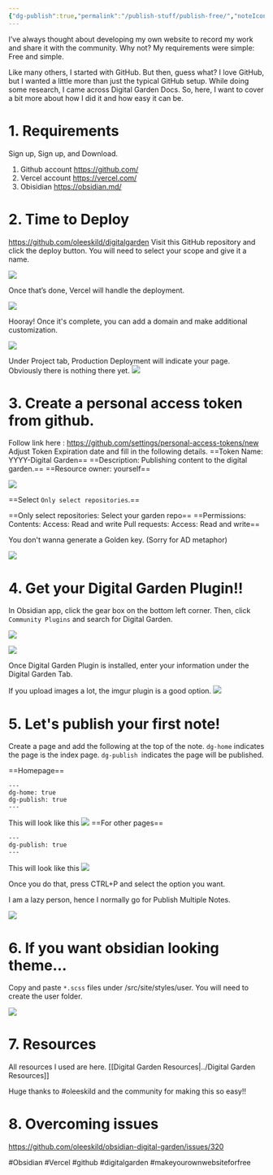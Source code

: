 ```yaml
---
{"dg-publish":true,"permalink":"/publish-stuff/publish-free/","noteIcon":"","created":"2025-04-15T14:11:19.625-04:00"}
---
```


















I’ve always thought about developing my own website to record my work and share it with the community. Why not? My requirements were simple: Free and simple.

Like many others, I started with GitHub. But then, guess what? I love GitHub, but I wanted a little more than just the typical GitHub setup. While doing some research, I came across Digital Garden Docs. So, here, I want to cover a bit more about how I did it and how easy it can be.
# 1. Requirements
Sign up, Sign up, and Download. 

1. Github account 
	https://github.com/
2. Vercel account
	 https://vercel.com/
1. Obisidian 
	https://obsidian.md/

# 2. Time to Deploy

https://github.com/oleeskild/digitalgarden
Visit this GitHub repository and click the deploy button. You will need to select your scope and give it a name.




![](https://i.imgur.com/ZWUlUSn.png)


Once that’s done, Vercel will handle the deployment.


![](https://i.imgur.com/XxtsjFJ.png)


Hooray! Once it's complete, you can add a domain and make additional customization.


![](https://i.imgur.com/ELIJ1Qv.png)


Under Project tab, Production Deployment will indicate your page. Obviously there is nothing there yet.
![](https://i.imgur.com/YyNWZiR.png)


# 3. Create a personal access token from github. 

Follow link here : https://github.com/settings/personal-access-tokens/new
Adjust Token Expiration date and fill in the following details. 
==Token Name: YYYY-Digital Garden==
==Description: Publishing content to the digital garden.==
==Resource owner: yourself==

![](https://i.imgur.com/swhuzH6.png)


==Select `Only select repositories`.== 

==Only select repositories: Select your garden repo==
==Permissions:  
Contents: Access: Read and write 
Pull requests: Access: Read and write==

You don't wanna generate a Golden key. (Sorry for AD metaphor)

![](https://i.imgur.com/bvRzxza.png)



# 4. Get your Digital Garden Plugin!!

In Obsidian app, click the gear box on the bottom left corner. Then, click `Community Plugins` and search for Digital Garden. 


![](https://i.imgur.com/ZHKshNF.png)

![](https://i.imgur.com/G01Dz2o.png)

Once Digital Garden Plugin is installed, enter your information under the Digital Garden Tab. 

If you upload images a lot, the imgur plugin is a good option.
![](https://i.imgur.com/LRivWkX.png)


# 5.  Let's publish your first note!

Create a page and add  the following at the top of the note. 
`dg-home` indicates the page is the index page. 
`dg-publish `indicates the page will be published. 

==Homepage==


```
---
dg-home: true
dg-publish: true
---
```
This will look like this
![](https://i.imgur.com/1pfRmGc.png)
==For other pages==

```
---
dg-publish: true
---
```
This will look like this
![](https://i.imgur.com/HHIrbBU.png)


Once you do that, press CTRL+P and select the option you want. 

I am a lazy person, hence I normally go for Publish Multiple Notes.



![](https://i.imgur.com/kQek1iC.png)




# 6. If you want obsidian looking theme...

Copy and paste `*.scss` files under /src/site/styles/user. 
You will need to create the user folder. 

![](https://i.imgur.com/VOBEE9r.png)


# 7. Resources
All resources I used are here. [[Digital Garden Resources\|../Digital Garden Resources]]



Huge thanks to #oleeskild and the community for making this so easy!! 

# 8. Overcoming issues
https://github.com/oleeskild/obsidian-digital-garden/issues/320

#Obsidian #Vercel #github #digitalgarden #makeyourownwebsiteforfree

